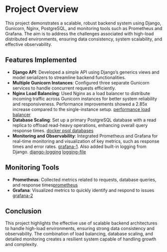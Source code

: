 # Project Overview

This project demonstrates a scalable, robust backend system using Django, Gunicorn, Nginx, PostgreSQL, and monitoring tools such as Prometheus and Grafana. The aim is to address the challenges associated with high-load distributed environments, ensuring data consistency, system scalability, and effective observability.

## Features Implemented

- **Django API**: Developed a simple API using Django’s generics views and model serializers to streamline backend functionalities.
- **Multiple Gunicorn Instances**: Configured three separate Gunicorn services to handle concurrent requests efficiently.
- **Nginx Load Balancing**: Used Nginx as a load balancer to distribute incoming traffic across Gunicorn instances for better system reliability and responsiveness. Performance improvements showed a 2.85x increase compared to the single-instance setup. [performance load balancer](assets/image.png)
- **Database Scaling**: Set up a primary PostgreSQL database with a read replica to offload read-heavy operations, enhancing overall query response times. [docker psql databases](assets/image-1.png)
- **Monitoring and Observability**: Integrated Prometheus and Grafana for real-time monitoring and visualization of key metrics, such as response times and error rates. [grafana-1](assets/image-2.png). Also added built-in logging from Django. [django-logging](assets/image-6.png) [logging-file](assets/image-7.png)

## Monitoring Tools

- **Prometheus**: Collected metrics related to requests, database queries, and response times[prometheus](assets/image-3.png)
- **Grafana**: Visualized metrics to quickly identify and respond to issues [grafana-2](assets/image-5.png)

## Conclusion

This project highlights the effective use of scalable backend architectures to handle high-load environments, ensuring strong data consistency and observability. The combination of load balancing, database scaling, and detailed monitoring creates a resilient system capable of handling growth and complexity.
